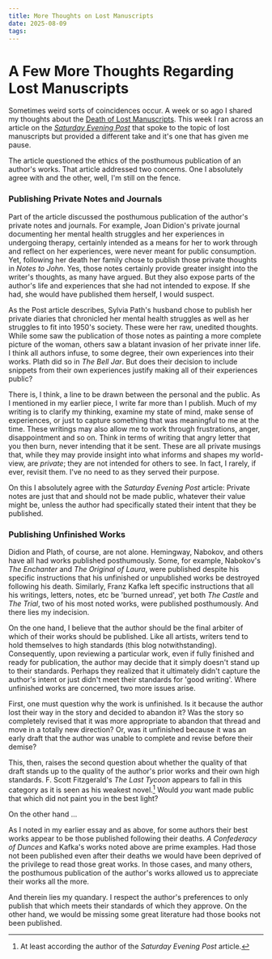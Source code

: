 ```yaml
---
title: More Thoughts on Lost Manuscripts
date: 2025-08-09
tags:
---
```


# A Few More Thoughts Regarding Lost Manuscripts

Sometimes weird sorts of coincidences occur.  A week or so ago I shared my thoughts about the [Death of Lost Manuscripts](https://iamcuri.us/posts/death-of-lost-manuscripts/). This week I ran across an article on the [_Saturday Evening Post_](https://www.saturdayeveningpost.com/2025/08/words-left-behind-the-quandary-of-posthumous-publishing/) that spoke to the topic of lost manuscripts but provided a different take and it's one that has given me pause.

The article questioned the ethics of the posthumous publication of an author's works. That article addressed two concerns.  One  I absolutely agree with and the other, well, I'm still on the fence.
### Publishing Private Notes and Journals
Part of the article discussed the posthumous publication of the author's private notes and journals. For example, Joan Didion's private journal documenting her mental health struggles and her experiences in undergoing therapy, certainly intended as a means for her to work through and reflect on her experiences, were never meant for public consumption. Yet, following her death her family chose to publish those private thoughts in _Notes to John_. Yes, those notes certainly provide greater insight into the writer's thoughts, as many have argued. But they also expose parts of the author's life and experiences that she had not intended to expose. If she had, she would have published them herself, I would suspect. 

As the Post article describes, Sylvia Path's husband chose to publish her private diaries that chronicled her mental health struggles as well as her struggles to fit into 1950's society. These were her raw, unedited thoughts. While some saw the publication of those notes as painting a more complete picture of the woman, others saw a blatant invasion of her private inner life. I think all authors infuse, to some degree, their own experiences into their works.  Plath did so in _The Bell Jar_. But does their decision to include snippets from their own experiences justify making all of their experiences public? 

There is, I think, a line to be drawn between the personal and the public. As I mentioned in my earlier piece, I write far more than I publish. Much of my writing is to clarify my thinking, examine my state of mind, make sense of experiences, or just to capture something that was meaningful to me at the time. These writings may also allow me to work through frustrations, anger, disappointment and so on.  Think in terms of writing that angry letter that you then burn, never intending that it be sent. These are all private musings that, while they may provide insight into what informs and shapes my world-view, are _private_; they are not intended for others to see. In fact, I rarely, if ever, revisit them. I've no need to as they served their purpose.

On this I absolutely agree with the _Saturday Evening Post_ article: Private notes are just that and should not be made public, whatever their value might be, unless the author had specifically stated their intent that they be published. 

### Publishing Unfinished Works

Didion and Plath, of course, are not alone. Hemingway, Nabokov, and others have all had works published posthumously. Some, for example, Nabokov's _The Enchanter_ and _The Original of Laura_, were published despite his specific instructions that his unfinished or unpublished works be destroyed following his death. Similarly, Franz Kafka left specific instructions that all his writings, letters, notes, etc be 'burned unread', yet both _The Castle_ and _The Trial_, two of his most noted works, were published posthumously.  And there lies my indecision.

On the one hand, I believe that the author should be the final arbiter of which of their works should be published. Like all artists, writers tend to hold themselves to high standards (this blog notwithstanding). Consequently, upon reviewing a particular work, even if fully finished and ready for publication, the author may decide that it simply doesn't stand up to their standards. Perhaps they realized that it ultimately didn't capture the author's intent or just didn't meet their standards for 'good writing'. Where unfinished works are concerned, two more issues arise. 

First, one must question why the work is unfinished. Is it because the author lost their way in the story and decided to abandon it? Was the story so completely revised that it was more appropriate to abandon that thread and move in a totally new direction? Or, was it unfinished because it was an early draft that the author was unable to complete and revise before their demise? 

This, then, raises the second question about whether the quality of that draft stands up to the quality of the author's prior works and their own high standards.  F. Scott Fitzgerald's _The Last Tycoon_ appears to fall in this category as it is seen as his weakest novel.[^1] Would _you_ want made public that which did not paint you in the best light? 
[^1]: At least according the author of the _Saturday Evening Post_ article.

On the other hand ...

As I noted in my earlier essay and as above, for some authors their best works appear to be those published following their deaths. _A Confederacy of Dunces_ and Kafka's works noted above are prime examples. Had those not been published even after their deaths we would have been deprived of the privilege to read those great works. In those cases, and many others, the posthumous publication of the author's works allowed us to appreciate their works all the more. 

And therein lies my quandary. I respect the author's preferences to only publish that which meets their standards of which they approve. On the other hand, we would be missing some great literature had those books not been published.
